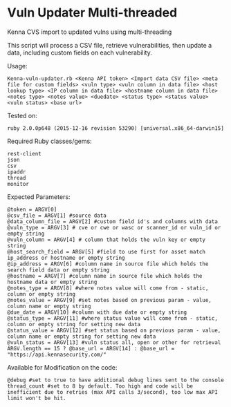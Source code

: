 # Vuln Updater Multi-threaded

Kenna CVS import to updated vulns using multi-threading

This script will process a CSV file, retrieve vulnerabilities, then update a data, including custom fields on each vulnerability. 

Usage:

    Kenna-vuln-updater.rb <Kenna API token> <Import data CSV file> <meta file for custom fields> <vuln type> <vuln column in data file> <host lookup type> <IP column in data file> <hostname column in data file> <notes type> <notes value> <duedate> <status type> <status value> <vuln status> <base url>
    
    
Tested on:

    ruby 2.0.0p648 (2015-12-16 revision 53290) [universal.x86_64-darwin15]
    
    
Required Ruby classes/gems:

    rest-client
    json
    csv
    ipaddr
    thread
    monitor
    
Expected Parameters:

    @token = ARGV[0]
    @csv_file = ARGV[1] #source data
    @data_column_file = ARGV[2] #custom field id's and columns with data
    @vuln_type = ARGV[3] # cve or cwe or wasc or scanner_id or vuln_id or empty string
    @vuln_column = ARGV[4] # column that holds the vuln key or empty string
    @host_search_field = ARGV[5] #field to use first for asset match ip_address or hostname or empty string
    @ip_address = ARGV[6] #column name in source file which holds the search field data or empty string
    @hostname = ARGV[7] #column name in source file which holds the hostname data or empty string
    @notes_type = ARGV[8] #where notes value will come from - static, column or empty string
    @notes_value = ARGV[9] #set notes based on previous param - value, column name or empty string 
    @due_date = ARGV[10] #column with due date or empty string
    @status_type = ARGV[11] #where status value will come from - static, column or empty string for setting new data
    @status_value = ARGV[12] #set status based on previous param - value, column name or empty string for setting new data
    @vuln_status = ARGV[13] #vuln status all, open or other for retrieval 
    ARGV.length == 15 ? @base_url = ARGV[14] : @base_url = "https://api.kennasecurity.com/"
    
Available for Modification on the code:

    @debug #set to true to have additional debug lines sent to the console
    thread_count #set to 8 by default. Too high and code will be inefficient due to retries (max API calls 3/second), too low max API limit won't be hit. 
